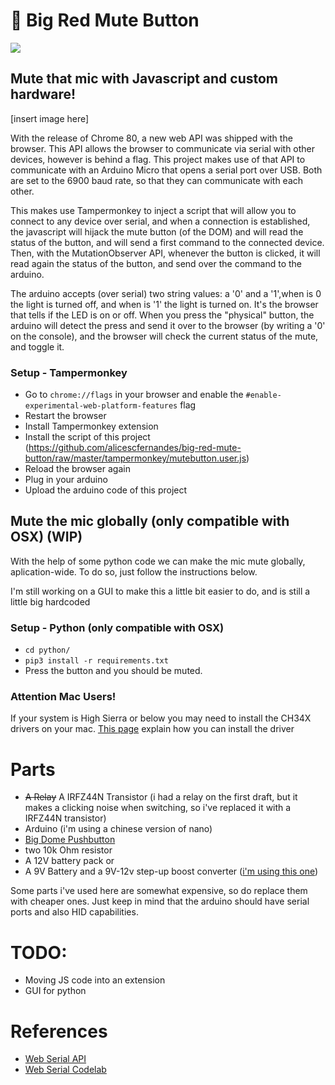 # 🔴 Big Red Mute Button
![](https://www.google-analytics.com/collect?v=1&t=event&tid=UA-100869248-2&cid=555&ec=github&ea=pageview&el=big-red-mute-button&ev=1)
## Mute that mic with Javascript and custom hardware!
[insert image here]

With the release of Chrome 80, a new web API was shipped with the browser. This API allows the browser to communicate via serial with other devices, however is behind a flag. This project makes use of that API to communicate with an Arduino Micro that opens a serial port over USB. Both are set to the 6900 baud rate, so that they can communicate with each other. 

This makes use Tampermonkey to inject a script that will allow you to connect to any device over serial, and when a connection is established, the javascript will hijack the mute button (of the DOM) and will read the status of the button, and will send a first command to the connected device. Then, with the MutationObserver API, whenever the button is clicked, it will read again the status of the button, and send over the command to the arduino. 

The arduino accepts (over serial) two string values: a '0' and a '1',when is 0 the light is turned off, and when is '1' the light is turned on. It's the browser that tells if the LED is on or off. When you press the "physical" button, the arduino will detect the press and send it over to the browser (by writing a '0' on the console), and the browser will check the current status of the mute, and toggle it.


### Setup - Tampermonkey
- Go to ``chrome://flags`` in your browser and enable the ``#enable-experimental-web-platform-features`` flag
- Restart the browser
- Install Tampermonkey extension
- Install the script of this project  (https://github.com/alicescfernandes/big-red-mute-button/raw/master/tampermonkey/mutebutton.user.js)
- Reload the browser again
- Plug in your arduino
- Upload the arduino code of this project

## Mute the mic globally (only compatible with OSX) (WIP)
With the help of some python code we can make the mic mute globally, aplication-wide. To do so, just follow the instructions below.

I'm still working on a GUI to make this a little bit easier to do, and is still a little big hardcoded
### Setup - Python (only compatible with OSX)
- `cd python/`
- `pip3 install -r requirements.txt`
- Press the button and you should be muted.


### Attention Mac Users!
If your system is High Sierra or below you may need to install the CH34X drivers on your mac. [This page](https://github.com/adrianmihalko/ch340g-ch34g-ch34x-mac-os-x-driver) explain how you can install the driver


# Parts
- ~~A Relay~~ A IRFZ44N Transistor (i had a relay on the first draft, but it makes a clicking noise when switching, so i've replaced it with a IRFZ44N transistor)
- Arduino (i'm using a chinese version of nano)
- [Big Dome Pushbutton](https://www.sparkfun.com/products/9181)
- two 10k Ohm resistor
- A 12V battery pack or
- A 9V Battery and a 9V-12v step-up boost converter ([i'm using this one](https://www.pololu.com/product/2117))

Some parts i've used here are somewhat expensive, so do replace them with cheaper ones. Just keep in mind that the arduino should have serial ports and also HID capabilities.

# TODO:
- Moving JS code into an extension
- GUI for python
# References
- [Web Serial API](https://web.dev/serial/)
- [Web Serial Codelab](https://codelabs.developers.google.com/codelabs/web-serial/#0)

